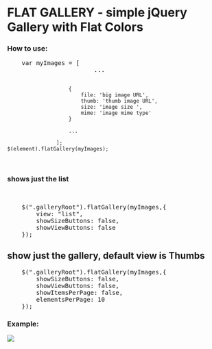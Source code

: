 <h1>FLAT GALLERY - simple jQuery Gallery with Flat Colors</h1>
<h3>How to use:</h3>
<pre>
	var myImages = [
						...

						{
                            file: 'big image URL',
                            thumb: 'thumb image URL',
                            size: 'image size ',
                            mime: 'image mime type'    
                        }
                        
                        ...

                    ];
	$(element).flatGallery(myImages);
</pre> 

<h3>shows just the list</h3><br/>
<pre>
    $(".galleryRoot").flatGallery(myImages,{ 
        view: "list", 
        showSizeButtons: false, 
        showViewButtons: false
    }); 
</pre>
<h2>show just the gallery, default view is Thumbs</h2>
<pre>
    $(".galleryRoot").flatGallery(myImages,{ 
        showSizeButtons: false, 
        showViewButtons: false,
        showItemsPerPage: false,
        elementsPerPage: 10
    }); 
</pre>
<h3>Example:</h3>
<img src="https://raw.github.com/negativo/flatGallery/master/flatGalleryScreen.png" />